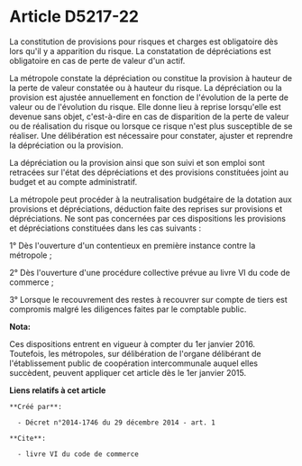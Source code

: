# Article D5217-22

La constitution de provisions pour risques et charges est obligatoire dès lors qu'il y a apparition du risque. La
constatation de dépréciations est obligatoire en cas de perte de valeur d'un actif. 

La métropole constate la dépréciation ou constitue la provision à hauteur de la perte de valeur constatée ou à hauteur du
risque. La dépréciation ou la provision est ajustée annuellement en fonction de l'évolution de la perte de valeur ou de
l'évolution du risque. Elle donne lieu à reprise lorsqu'elle est devenue sans objet, c'est-à-dire en cas de disparition de la
perte de valeur ou de réalisation du risque ou lorsque ce risque n'est plus susceptible de se réaliser. Une délibération est
nécessaire pour constater, ajuster et reprendre la dépréciation ou la provision. 

La dépréciation ou la provision ainsi que son suivi et son emploi sont retracées sur l'état des dépréciations et des
provisions constituées joint au budget et au compte administratif. 

La métropole peut procéder à la neutralisation budgétaire de la dotation aux provisions et dépréciations, déduction faite des
reprises sur provisions et dépréciations. Ne sont pas concernées par ces dispositions les provisions et dépréciations
constituées dans les cas suivants : 

1° Dès l'ouverture d'un contentieux en première instance contre la métropole ; 

2° Dès l'ouverture d'une procédure collective prévue au livre VI du code de commerce ; 

3° Lorsque le recouvrement des restes à recouvrer sur compte de tiers est compromis malgré les diligences faites par le
comptable public.

**Nota:**

Ces dispositions entrent en vigueur à compter du 1er janvier 2016. Toutefois, les métropoles, sur délibération de l'organe
délibérant de l'établissement public de coopération intercommunale auquel elles succèdent, peuvent appliquer cet article dès
le 1er janvier 2015.

**Liens relatifs à cet article**

	**Créé par**:

	  - Décret n°2014-1746 du 29 décembre 2014 - art. 1

	**Cite**:

	  - livre VI du code de commerce
